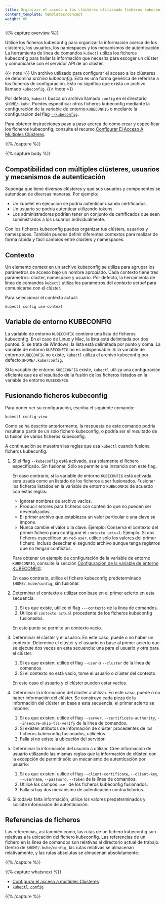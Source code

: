 ```yaml
---
title: Organizar el acceso a los clústeres utilizando ficheros kubeconfig
content_template: templates/concept
weight: 60
---
```


{{% capture overview %}}

Utilice los ficheros kubeconfig para organizar la información acerca de los clústeres, los
usuarios, los namespaces y los mecanismos de autenticación. La herramienta de
línea de comandos `kubectl` utiliza los ficheros kubeconfig para hallar la información que
necesita para escoger un clúster y comunicarse con el servidor API de un clúster.

{{< note >}}
Un archivo utilizado para configurar el acceso a los clústeres se denomina
*archivo kubeconfig*. Esta es una forma genérica de referirse a los ficheros de
configuración. Esto no significa que exista un archivo llamado `kubeconfig`.
{{< /note >}}

Por defecto, `kubectl` busca un archivo llamado `config` en el directorio `$HOME/.kube`.
Puedes especificar otros ficheros kubeconfig mediante la configuración de la variable
de entorno `KUBECONFIG` o mediante la configuracion del flag
[`--kubeconfig`](/docs/reference/generated/kubectl/kubectl/).

Para obtener instrucciones paso a paso acerca de cómo crear y especificar los ficheros kubeconfig,
consulte el recurso
[Configurar El Acceso A Múltiples Clústeres](/docs/tasks/access-application-cluster/configure-access-multiple-clusters).

{{% /capture %}}

{{% capture body %}}

## Compatibilidad con múltiples clústeres, usuarios y mecanismos de autenticación

Suponga que tiene diversos clústeres y que sus usuarios y componentes se autentican
de diversas maneras. Por ejemplo:

- Un kubelet en ejecución se podría autenticar usando certificados.
- Un usuario se podría autenticar utilizando tokens.
- Los administradores podrían tener un conjunto de certificados que sean suministrados a los usuarios individualmente.

Con los ficheros kubeconfig puedes organizar tus clústers, usuarios y namespaces.
También puedes definir diferentes contextos para realizar de forma rápida y
fácil cambios entre clústers y namespaces.

## Contexto

Un elemento *context* en un archivo kubeconfig se utiliza para agrupar los parámetros de
acceso bajo un nombre apropiado. Cada contexto tiene tres parámetros: clúster, namespace
y usuario.
Por defecto, la herramienta de línea de comandos `kubectl` utiliza los parámetros del
*contexto actual* para comunicarse con el clúster.

Para seleccionar el contexto actual:

```shell
kubectl config use-context
```

## Variable de entorno KUBECONFIG

La variable de entorno `KUBECONFIG` contiene una lista de ficheros kubeconfig.
En el caso de Linux y Mac, la lista está delimitada por dos puntos.  Si se trata
de Windows, la lista está delimitada por punto y coma. La variable de entorno
`KUBECONFIG` no es indispensable. Si la variable de entorno `KUBECONFIG` no existe,
`kubectl` utiliza el archivo kubeconfig por defecto `$HOME/.kube/config`.

Si la variable de entorno `KUBECONFIG` existe, `kubectl` utiliza una
configuración eficiente que es el resultado de la fusión de los ficheros
listados en la variable de entorno `KUBECONFIG`.

## Fusionando ficheros kubeconfig

Para poder ver su configuración, escriba el siguiente comando:

```shell
kubectl config view
```

Como se ha descrito anteriormente, la respuesta de este comando podría resultar a partir de un solo
fichero kubeconfig, o podría ser el resultado de la fusión de varios ficheros kubeconfig.

A continuación se muestran las reglas que usa `kubectl` cuando fusiona ficheros kubeconfig:

1. Si el flag `--kubeconfig` está activado, usa solamente el fichero especificado. Sin fusionar.
   Sólo se permite una instancia con este flag.

   En caso contrario, si la variable de entorno `KUBECONFIG` está activada, sera usada
   como un listado de los ficheros a ser fusionados.
   Fusionar los ficheros listados en la variable de entorno `KUBECONFIG` de acuerdo
   con estas reglas:

   * Ignorar nombres de archivo vacíos.
   * Producir errores para ficheros con contenido que no pueden ser deserializados.
   * El primer archivo que establezca un valor particular o una clave se impone.
   * Nunca cambie el valor o la clave.
     Ejemplo: Conserva el contexto del primer fichero para configurar el `contexto actual`.
     Ejemplo: Si dos ficheros especifican un `red-user`, utilice sólo los valores del primer fichero.
     Incluso desechar el segundo archivo aunque tenga registros que no tengan conflictos.

   Para obtener un ejemplo de configuración de la variable de entorno `KUBECONFIG`, consulte la sección
   [Configuración de la variable de entorno KUBECONFIG](/docs/tasks/access-application-cluster/configure-access-multiple-clusters/#set-the-kubeconfig-environment-variable).

   En caso contrario, utilice el fichero kubeconfig predeterminado `$HOME/.kube/config`, sin fusionar.

2. Determinar el contexto a utilizar con base en el primer acierto en esta secuencia:

   1. Si es que existe, utilice el flag `---contexto` de la línea de comandos.
   2. Utilice el `contexto actual` procedente de los ficheros kubeconfig fusionados.

   En este punto se permite un contexto vacío.

3. Determinar el clúster y el usuario. En este caso, puede o no haber un contexto.
   Determine el clúster y el usuario en base al primer acierto que se ejecute dos veces en
   esta secuencia: una para el usuario y otra para el clúster:

   1. Si es que existen, utilice el flag `--user` o `--cluster` de la línea de comandos.
   2. Si el contexto no está vacío, tome el usuario o clúster del contexto.

   En este caso el usuario y el clúster pueden estar vacíos.

4. Determinar la información del clúster a utilizar. En este caso, puede o no haber información del clúster.
   Se construye cada pieza de la información del clúster en base a esta secuencia, el primer acierto se impone:

   1. Si es que existen, utilice el flag `--server`, `--certificate-authority`, `--insecure-skip-tls-verify` de la línea de comandos.
   2. Si existen atributos de información de clúster procedentes de los ficheros kubeconfig fusionados, utilícelos.
   3. Falla si no existe la ubicación del servidor.

5. Determinar la información del usuario a utilizar. Cree información de usuario utilizando las mismas reglas que
   la información de clúster, con la excepción de permitir sólo un mecanismo de autenticación por usuario:

   1. Si es que existen, utilice el flag `--client-certificate`, `--client-key`, `--username`, `--password`, `--token` de la línea de comandos.
   2. Utilice los campos `user` de los ficheros kubeconfig fusionados.
   3. Falla si hay dos mecanismo de autenticación contradictorios.

6. Si todavía falta información, utilice los valores predeterminados y solicite
   información de autenticación.

## Referencias de ficheros

Las referencias, así también como, las rutas de un fichero kubeconfig son relativas a la ubicación del fichero kubeconfig.
Las referencias de un fichero en la línea de comandos son relativas al directorio actual de trabajo.
Dentro de `$HOME/.kube/config`, las rutas relativas se almacenan relativamente, y las rutas absolutas
se almacenan absolutamente.

{{% /capture %}}

{{% capture whatsnext %}}

* [Configurar el acceso a multiples Clústeres](/docs/tasks/access-application-cluster/configure-access-multiple-clusters/)
* [`kubectl config`](/docs/reference/generated/kubectl/kubectl-commands#config)

{{% /capture %}}
